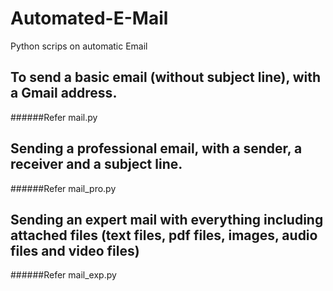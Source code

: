 # Automated-E-Mail

Python scrips on automatic Email

## To send a basic email (without subject line), with a Gmail address.
######Refer mail.py

## Sending a professional email, with a sender, a receiver and a subject line.
######Refer mail_pro.py

## Sending an expert mail with everything including attached files (text files, pdf files, images, audio files and video files)
######Refer mail_exp.py
